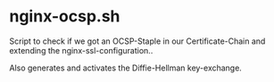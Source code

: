 # nginx-ocsp.sh
Script to check if we got an OCSP-Staple in our Certificate-Chain and extending the nginx-ssl-configuration..

Also generates and activates the Diffie-Hellman key-exchange.
